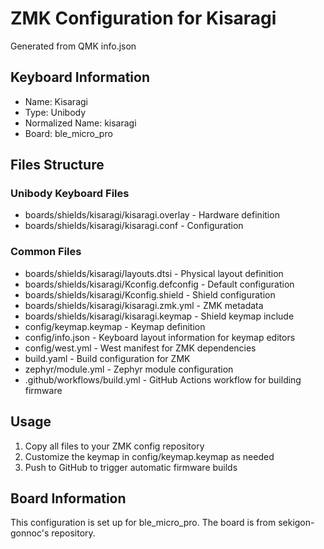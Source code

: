# ZMK Configuration for Kisaragi

Generated from QMK info.json

## Keyboard Information
- Name: Kisaragi
- Type: Unibody
- Normalized Name: kisaragi
- Board: ble_micro_pro

## Files Structure

### Unibody Keyboard Files
- boards/shields/kisaragi/kisaragi.overlay - Hardware definition
- boards/shields/kisaragi/kisaragi.conf - Configuration

### Common Files
- boards/shields/kisaragi/layouts.dtsi - Physical layout definition
- boards/shields/kisaragi/Kconfig.defconfig - Default configuration
- boards/shields/kisaragi/Kconfig.shield - Shield configuration
- boards/shields/kisaragi/kisaragi.zmk.yml - ZMK metadata
- boards/shields/kisaragi/kisaragi.keymap - Shield keymap include
- config/keymap.keymap - Keymap definition
- config/info.json - Keyboard layout information for keymap editors
- config/west.yml - West manifest for ZMK dependencies
- build.yaml - Build configuration for ZMK
- zephyr/module.yml - Zephyr module configuration
- .github/workflows/build.yml - GitHub Actions workflow for building firmware

## Usage
1. Copy all files to your ZMK config repository
2. Customize the keymap in config/keymap.keymap as needed
3. Push to GitHub to trigger automatic firmware builds

## Board Information
This configuration is set up for ble_micro_pro. The board is from sekigon-gonnoc's repository.
